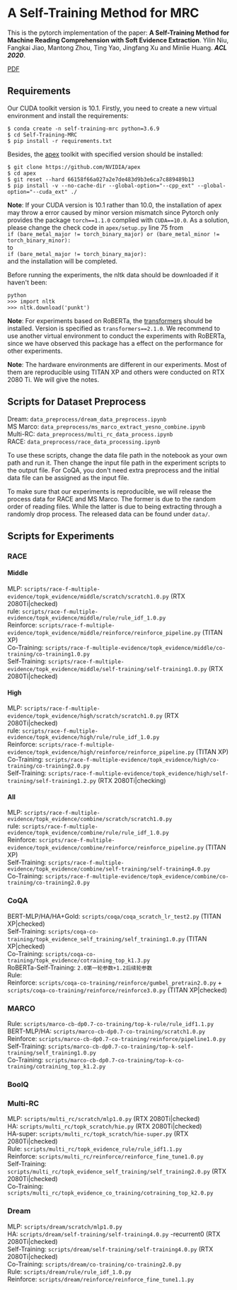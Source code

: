 # A Self-Training Method for MRC

This is the pytorch implementation of the paper: **A Self-Training Method for Machine Reading Comprehension with Soft Evidence Extraction**. Yilin Niu, Fangkai Jiao, Mantong Zhou, Ting Yao, Jingfang Xu and Minlie Huang. ***ACL 2020***.

[PDF](https://arxiv.org/pdf/2005.05189.pdf)

## Requirements

Our CUDA toolkit version is 10.1. Firstly, you need to create a new virtual environment and install the requirements:

````
$ conda create -n self-training-mrc python=3.6.9
$ cd Self-Training-MRC
$ pip install -r requirements.txt
````

Besides, the [apex](https://github.com/NVIDIA/apex) toolkit with specified version should be installed:  

````
$ git clone https://github.com/NVIDIA/apex
$ cd apex
$ git reset --hard 66158f66a027a2e7de483d9b3e6ca7c889489b13
$ pip install -v --no-cache-dir --global-option="--cpp_ext" --global-option="--cuda_ext" ./
````

**Note**: If your CUDA version is 10.1 rather than 10.0, the installation of apex may throw a error caused by minor version mismatch since Pytorch only provides the package ``torch==1.1.0`` complied with ``CUDA==10.0``. As a solution, please change the check code in ``apex/setup.py`` line 75 from  
``if (bare_metal_major != torch_binary_major) or (bare_metal_minor != torch_binary_minor):``  
to  
``if (bare_metal_major != torch_binary_major):``  
and the installation will be completed.

Before running the experiments, the nltk data should be downloaded if it haven't been:
````
python  
>>> import nltk  
>>> nltk.download('punkt')   
````

**Note**: For experiments based on RoBERTa, the [transformers](https://github.com/huggingface/transformers) should be installed. Version is specified as `transformers==2.1.0`.
We recommend to use another virtual environment to conduct the experiments with RoBERTa, since we have observed this package has a effect on the performance for other experiments.  

**Note**: The hardware environments are different in our experiments. Most of them are reproducible using TITAN XP and others were conducted on RTX 2080 Ti. We will give the notes.

## Scripts for Dataset Preprocess

Dream: `data_preprocess/dream_data_preprocess.ipynb`  
MS Marco: `data_preprocess/ms_marco_extract_yesno_combine.ipynb`  
Multi-RC: `data_preprocess/multi_rc_data_process.ipynb`  
RACE: `data_preprocess/race_data_processing.ipynb`

To use these scripts, change the data file path in the notebook as your own path and run it. Then change the input file path in the experiment scripts to the output file.
For CoQA, you don't need extra preprocess and the initial data file can be assigned as the input file.

To make sure that our experiments is reproducible, we will release the process data for RACE and MS Marco. The former is due to the random order of reading files.
While the latter is due to being extracting through a randomly drop process. The released data can be found under ``data/``.  

## Scripts for Experiments
### RACE
#### Middle
MLP: `scripts/race-f-multiple-evidence/topk_evidence/middle/scratch/scratch1.0.py`  (RTX 2080Ti|checked)   
rule: `scripts/race-f-multiple-evidence/topk_evidence/middle/rule/rule_idf_1.0.py`  
Reinforce: `scripts/race-f-multiple-evidence/topk_evidence/middle/reinforce/reinforce_pipeline.py` (TITAN XP)    
Co-Training: `scripts/race-f-multiple-evidence/topk_evidence/middle/co-training/co-training1.0.py`  
Self-Training: `scripts/race-f-multiple-evidence/topk_evidence/middle/self-training/self-training1.0.py`  (RTX 2080Ti|checked)  

#### High
MLP: `scripts/race-f-multiple-evidence/topk_evidence/high/scratch/scratch1.0.py`  (RTX 2080Ti|checked)   
rule: `scripts/race-f-multiple-evidence/topk_evidence/high/rule/rule_idf_1.0.py`  
Reinforce: `scripts/race-f-multiple-evidence/topk_evidence/high/reinforce/reinforce_pipeline.py`  (TITAN XP)  
Co-Training: `scripts/race-f-multiple-evidence/topk_evidence/high/co-training/co-training2.0.py`  
Self-Training: `scripts/race-f-multiple-evidence/topk_evidence/high/self-training/self-training1.2.py`  (RTX 2080Ti|checking)

#### All
MLP: `scripts/race-f-multiple-evidence/topk_evidence/combine/scratch/scratch1.0.py`  
rule: `scripts/race-f-multiple-evidence/topk_evidence/combine/rule/rule_idf_1.0.py`  
Reinforce: `scripts/race-f-multiple-evidence/topk_evidence/combine/reinforce/reinforce_pipeline.py`  (TITAN XP)  
Self-Training: `scripts/race-f-multiple-evidence/topk_evidence/combine/self-training/self-training4.0.py`  
Co-Training: `scripts/race-f-multiple-evidence/topk_evidence/combine/co-training/co-training2.0.py`

### CoQA

BERT-MLP/HA/HA+Gold: `scripts/coqa/coqa_scratch_lr_test2.py`  (TITAN XP|checked)  
Self-Training: `scripts/coqa-co-training/topk_evidence_self_training/self_training1.0.py`  (TITAN XP|checked)  
Co-Training: `scripts/coqa-co-training/topk_evidence/cotraining_top_k1.3.py`  
RoBERTa-Self-Training: `2.0第一轮参数+1.2后续轮参数`  
Rule:   
Reinforce: `scripts/coqa-co-training/reinforce/gumbel_pretrain2.0.py` + `scripts/coqa-co-training/reinforce/reinforce3.0.py`  (TITAN XP|checked)  

### MARCO

Rule: `scripts/marco-cb-dp0.7-co-training/top-k-rule/rule_idf1.1.py`  
BERT-MLP/HA: `scripts/marco-cb-dp0.7-co-training/scratch1.0.py`  
Reinforce: `scripts/marco-cb-dp0.7-co-training/reinforce/pipeline1.0.py`  
Self-Training: `scripts/marco-cb-dp0.7-co-training/top-k-self-training/self_training1.0.py`  
Co-Training: `scripts/marco-cb-dp0.7-co-training/top-k-co-training/cotraining_top_k1.2.py`  

### BoolQ

### Multi-RC

MLP: `scripts/multi_rc/scratch/mlp1.0.py`  (RTX 2080Ti|checked)  
HA: `scripts/multi_rc/topk_scratch/hie.py`  (RTX 2080Ti|checked)  
HA-super: `scripts/multi_rc/topk_scratch/hie-super.py`  (RTX 2080Ti|checked)  
Rule: `scripts/multi_rc/topk_evidence_rule/rule_idf1.1.py`  
Reinforce: `scripts/multi_rc/reinforce/reinforce_fine_tune1.0.py`  
Self-Training: `scripts/multi_rc/topk_evidence_self_training/self_training2.0.py`  (RTX 2080Ti|checked)  
Co-Training: `scripts/multi_rc/topk_evidence_co_training/cotraining_top_k2.0.py`  

### Dream   

MLP: `scripts/dream/scratch/mlp1.0.py`  
HA: `scripts/dream/self-training/self-training4.0.py` -recurrent0 (RTX 2080Ti|checked)  
Self-Training: `scripts/dream/self-training/self-training4.0.py`  (RTX 2080Ti|checked)  
Co-Training: `scripts/dream/co-training/co-training2.0.py`  
Rule: `scripts/dream/rule/rule_idf_1.0.py`  
Reinforce: `scripts/dream/reinforce/reinforce_fine_tune1.1.py`

